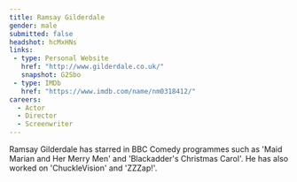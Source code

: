 ```yaml
---
title: Ramsay Gilderdale
gender: male
submitted: false
headshot: hcMxHNs
links:
 - type: Personal Website
   href: "http://www.gilderdale.co.uk/"
   snapshot: G2Sbo
 - type: IMDb
   href: "https://www.imdb.com/name/nm0318412/"
careers:
  - Actor 
  - Director 
  - Screenwriter
---
```


Ramsay Gilderdale has starred in BBC Comedy programmes such as 'Maid Marian and Her Merry Men' and 'Blackadder's Christmas Carol'. He has also worked on 'ChuckleVision' and 'ZZZap!'.
